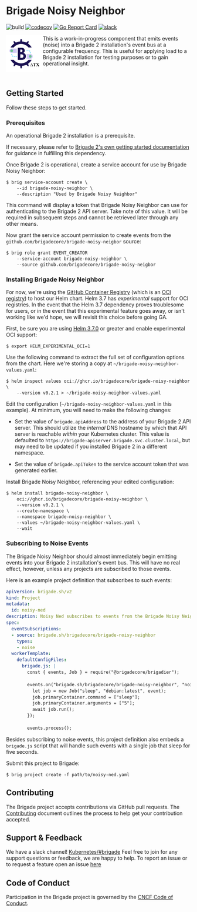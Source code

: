 # Brigade Noisy Neighbor

![build](https://badgr.brigade2.io/v1/github/checks/brigadecore/brigade-noisy-neighbor/badge.svg?appID=99005)
[![codecov](https://codecov.io/gh/brigadecore/brigade-noisy-neighbor/branch/main/graph/badge.svg?token=H4P57ZBUCY)](https://codecov.io/gh/brigadecore/brigade-noisy-neighbor)
[![Go Report Card](https://goreportcard.com/badge/github.com/brigadecore/brigade-noisy-neighbor)](https://goreportcard.com/report/github.com/brigadecore/brigade-noisy-neighbor)
[![slack](https://img.shields.io/badge/slack-brigade-brightgreen.svg?logo=slack)](https://kubernetes.slack.com/messages/C87MF1RFD)

<img width="100" align="left" src="logo.png">

This is a work-in-progress component that emits events (noise) into a Brigade 2
installation's event bus at a configurable frequency. This is useful for
applying load to a Brigade 2 installation for testing purposes or to gain
operational insight.

<br clear="left"/>

## Getting Started

Follow these steps to get started.

### Prerequisites

An operational Brigade 2 installation is a prerequisite.

If necessary, please refer to
[Brigade 2's own getting started documentation](https://github.com/brigadecore/brigade/tree/v2)
for guidance in fulfilling this dependency.

Once Brigade 2 is operational, create a service account for use by Brigade
Noisy Neighbor:

```console
$ brig service-account create \
    --id brigade-noisy-neighbor \
    --description "Used by Brigade Noisy Neighbor"
```

This command will display a token that Brigade Noisy Neighbor can use for
authenticating to the Brigade 2 API server. Take note of this value. It will be
required in subsequent steps and cannot be retrieved later through any other
means.

Now grant the service account permission to create events from the
`github.com/brigadecore/brigade-noisy-neigbor` source:

```console
$ brig role grant EVENT_CREATOR
    --service-account brigade-noisy-neighbor \
    --source github.com/brigadecore/brigade-noisy-neigbor
```

### Installing Brigade Noisy Neighbor

For now, we're using the [GitHub Container Registry](https://ghcr.io) (which is
an [OCI registry](https://helm.sh/docs/topics/registries/)) to host our Helm
chart. Helm 3.7 has _experimental_ support for OCI registries. In the event that
the Helm 3.7 dependency proves troublesome for users, or in the event that this
experimental feature goes away, or isn't working like we'd hope, we will revisit
this choice before going GA.

First, be sure you are using
[Helm 3.7.0](https://github.com/helm/helm/releases/tag/v3.7.0) or greater and
enable experimental OCI support:

```console
$ export HELM_EXPERIMENTAL_OCI=1
```

Use the following command to extract the full set of configuration options from
the chart. Here we're storing a copy at `~/brigade-noisy-neighbor-values.yaml`:

```console
$ helm inspect values oci://ghcr.io/brigadecore/brigade-noisy-neighbor \
    --version v0.2.1 > ~/brigade-noisy-neighbor-values.yaml
```

Edit the configuration (`~/brigade-noisy-neighbor-values.yaml` in this example).
At minimum, you will need to make the following changes:

* Set the value of `brigade.apiAddress` to the address of your Brigade 2 API
  server. This should utilize the _internal_ DNS hostname by which that API
  server is reachable _within_ your Kubernetes cluster. This value is defaulted
  to `https://brigade-apiserver.brigade.svc.cluster.local`, but may need to be
  updated if you installed Brigade 2 in a different namespace.

* Set the value of `brigade.apiToken` to the service account token that was
  generated earlier.

Install Brigade Noisy Neighbor, referencing your edited configuration:

```console
$ helm install brigade-noisy-neighbor \
    oci://ghcr.io/brigadecore/brigade-noisy-neighbor \
    --version v0.2.1 \
    --create-namespace \
    --namespace brigade-noisy-neighbor \
    --values ~/brigade-noisy-neighbor-values.yaml \
    --wait
```

### Subscribing to Noise Events

The Brigade Noisy Neighbor should almost immediately begin emitting events into
your Brigade 2 installation's event bus. This will have no real effect, however,
unless any projects are subscribed to those events.

Here is an example project definition that subscribes to such events:

```yaml
apiVersion: brigade.sh/v2
kind: Project
metadata:
  id: noisy-ned
description: Noisy Ned subscribes to events from the Brigade Noisy Neighbor!
spec:
  eventSubscriptions:
  - source: brigade.sh/brigadecore/brigade-noisy-neighbor
    types:
    - noise
  workerTemplate:
    defaultConfigFiles:
      brigade.js: | 
        const { events, Job } = require("@brigadecore/brigadier");

        events.on("brigade.sh/brigadecore/brigade-noisy-neighbor", "noise", async event => {
          let job = new Job("sleep", "debian:latest", event);
          job.primaryContainer.command = ["sleep"];
          job.primaryContainer.arguments = ["5"];
          await job.run();
        });

        events.process();

```

Besides subscribing to noise events, this project definition also embeds a
`brigade.js` script that will handle such events with a single job that sleep
for five seconds.

Submit this project to Brigade:

```
$ brig project create -f path/to/noisy-ned.yaml
```

## Contributing

The Brigade project accepts contributions via GitHub pull requests. The
[Contributing](CONTRIBUTING.md) document outlines the process to help get your
contribution accepted.

## Support & Feedback

We have a slack channel!
[Kubernetes/#brigade](https://kubernetes.slack.com/messages/C87MF1RFD) Feel free
to join for any support questions or feedback, we are happy to help. To report
an issue or to request a feature open an issue
[here](https://github.com/brigadecore/brigade-noisy-neighbor/issues)

## Code of Conduct

Participation in the Brigade project is governed by the
[CNCF Code of Conduct](https://github.com/cncf/foundation/blob/master/code-of-conduct.md).
